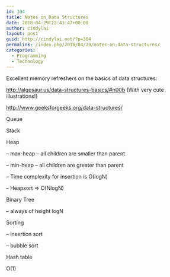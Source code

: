 ```yaml
---
id: 304
title: Notes on Data Structures
date: 2018-04-29T22:43:47+00:00
author: cindylai
layout: post
guid: http://cindylai.net/?p=304
permalink: /index.php/2018/04/29/notes-on-data-structures/
categories:
  - Programming
  - Technology
---
```

Excellent memory refreshers on the basics of data structures:
  
http://algosaur.us/data-structures-basics/#n00b (With very cute illustrations!)
  
http://www.geeksforgeeks.org/data-structures/

Queue

Stack

Heap
  
&#8211; max-heap &#8211; all children are smaller than parent
  
&#8211; min-heap &#8211; all children are greater than parent
  
&#8211; Time complexity for insertion is O(logN)
  
&#8211; Heapsort => O(NlogN)

Binary Tree
  
&#8211; always of height logN

Sorting
  
&#8211; insertion sort
  
&#8211; bubble sort

Hash table
  
O(1)